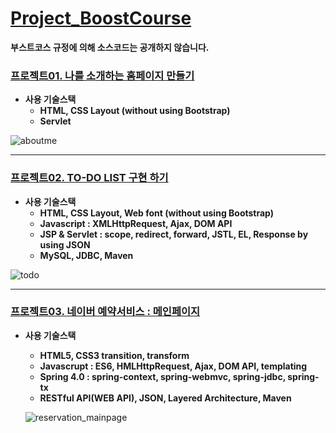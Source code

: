 # [Project_BoostCourse](https://www.edwith.org/boost-course/intro)
**부스트코스 규정에 의해 소스코드는 공개하지 않습니다.**

### [프로젝트01. 나를 소개하는 홈페이지 만들기](https://www.edwith.org/boostcourse-web/project/4/content/3#summary)
- **사용 기술스택**
  - **HTML, CSS Layout (without using Bootstrap)**
  - **Servlet**

![aboutme](https://github.com/DustinYook/Project_BoostCourse/blob/master/image/project01.gif)

-----

### [프로젝트02. TO-DO LIST 구현 하기](https://www.edwith.org/boostcourse-web/project/7/content/6#summary)
- **사용 기술스택**
  - **HTML, CSS Layout, Web font (without using Bootstrap)**
  - **Javascript : XMLHttpRequest, Ajax, DOM API**
  - **JSP & Servlet : scope, redirect, forward, JSTL, EL, Response by using JSON**
  - **MySQL, JDBC, Maven**
  
![todo](https://github.com/DustinYook/Project_BoostCourse/blob/master/image/project02.gif)

-----

### [프로젝트03. 네이버 예약서비스 : 메인페이지](https://www.edwith.org/boostcourse-web/project/8/content/7)
- **사용 기술스택**
  - **HTML5, CSS3 transition, transform**
  - **Javascrupt : ES6, HMLHttpRequest, Ajax, DOM API, templating**
  - **Spring 4.0 : spring-context, spring-webmvc, spring-jdbc, spring-tx**
  - **RESTful API(WEB API), JSON, Layered Architecture, Maven**
  
  ![reservation_mainpage](https://github.com/DustinYook/Project_BoostCourse/blob/master/image/project03.gif)
